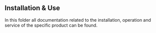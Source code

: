 ## Installation & Use

In this folder all documentation related to the installation, operation and service of the specific product can be found.
